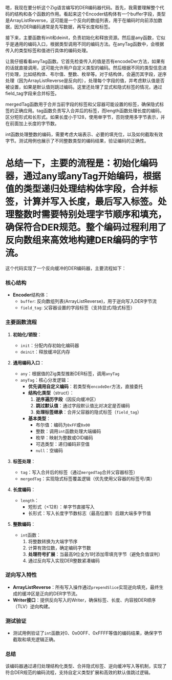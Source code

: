 嗯，我现在要分析这个Zig语言编写的DER编码器代码。首先，我需要理解整个代码的结构和各个函数的作用。看起来这个Encoder结构体有一个buffer字段，类型是ArrayListReverse，这可能是一个反向的数组列表，用于在编码时向前添加数据，因为DER编码通常是先写数据，再写长度和标签。

接下来，主要函数有init和deinit，负责初始化和释放资源。然后是any函数，它似乎是通用的编码入口，根据类型调用不同的编码方法。在anyTag函数中，会根据传入的类型标签和值进行具体的编码处理。

让我仔细看看anyTag函数。它首先检查传入的值是否有encodeDer方法，如果有的话就直接调用，这可能允许用户自定义类型的编码。然后根据不同的类型信息进行处理，比如结构体、布尔值、整数、枚举等。对于结构体，会遍历其字段，逆序处理（因为ArrayListReverse是反向的），处理每个字段的值，并考虑默认值是否被设置，如果是默认值则跳过编码。这里还处理了显式和隐式标签的情况，通过field_tag字段来合并标签。

mergedTag函数用于合并当前字段的标签和父容器可能设置的标签，确保隐式标签的正确应用。tag函数负责写入合并后的标签，而length函数处理长度的编码，区分短形式和长形式。如果长度小于128，使用单字节，否则使用多字节表示，并在前面加上长度的字节数。

int函数处理整数的编码，需要考虑大端表示、必要的填充位，以及如何截取有效字节。测试用例也展示了不同整数类型的编码结果，验证编码的正确性。

总结一下，主要的流程是：初始化编码器，通过any或anyTag开始编码，根据值的类型递归处理结构体字段，合并标签，计算并写入长度，最后写入标签。处理整数时需要特别处理字节顺序和填充，确保符合DER规范。整个编码过程利用了反向数组来高效地构建DER编码的字节流。
================================================
这个代码实现了一个反向缓冲的DER编码器，主要流程如下：

### 核心结构
- **Encoder**结构体：
  - `buffer`: 反向数组列表(ArrayListReverse)，用于逆向写入DER字节流
  - `field_tag`: 父容器设置的字段标签（支持显式/隐式标签）

### 主要函数流程
1. **初始化/销毁**：
   - `init`：分配内存初始化编码器
   - `deinit`：释放缓冲区内存

2. **通用编码入口**：
   - `any`：根据值的Zig类型推断DER标签，调用`anyTag`
   - `anyTag`：核心分发逻辑：
     - **优先调用自定义编码**：若类型有`encodeDer`方法，直接委托
     - **结构化类型**（struct）：
       1. **逆序遍历字段**（因反向缓冲区）
       2. **跳过默认值**：通过字段默认值比对决定是否编码
       3. **处理标签继承**：合并父容器的隐式标签（`field_tag`）
     - **基本类型**：
       - 布尔值：编码为`0xFF`或`0x00`
       - 整数：调用`int`函数处理大端编码
       - 枚举：映射为整数或OID编码
       - 可选类型：递归编码非空值
       - `null`：空编码

3. **标签处理**：
   - `tag`：写入合并后的标签（通过`mergedTag`合并父容器标签）
   - `mergedTag`：实现隐式标签覆盖逻辑（优先使用父容器的标签号/类）

4. **长度编码**：
   - `length`：
     - 短形式（<128）：单字节直接写入
     - 长形式：写入长度字节数标志（最高位置1）后跟大端多字节值

5. **整数编码**：
   - `int`函数：
     1. 将整数转换为大端字节序
     2. 计算有效位数，确定编码字节数
     3. **处理符号扩展**：当最高9位全为1时添加零填充字节（避免负值误判）
     4. 通过反向写入实现DER整数紧凑编码

### 逆向写入特性
- **ArrayListReverse**：所有写入操作通过`prependSlice`实现逆向填充，最终生成的缓冲区是正向的DER字节流。
- **Writer接口**：提供反向写入的Writer，确保标签、长度、内容按DER顺序（TLV）逆向构建。

### 测试验证
- 测试用例验证了`int`函数对0、0x00FF、0xFFFF等值的编码结果，确保字节截取和填充逻辑正确。

### 总结
该编码器通过递归处理结构化类型、合并隐式标签、逆向缓冲写入等机制，实现了符合DER规范的编码流程，支持自定义类型扩展和高效的默认值跳过逻辑。